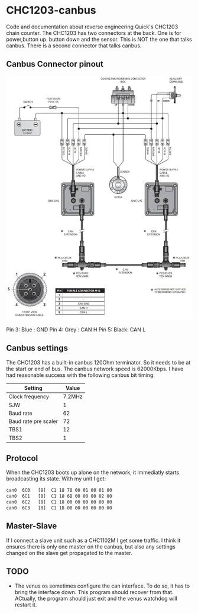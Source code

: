 # CHC1203-canbus
Code and documentation about reverse engineering Quick's CHC1203 chain counter. The CHC1203 has two connectors at the back. One is for power,button up. button down and the sensor. This is NOT the one that talks canbus. There is a second connector that talks canbus.

## Canbus Connector pinout

![electrical](Quick-QNC-CHC-Chain-Counter-two-instruments.webp)

Pin 3: Blue : GND
Pin 4: Grey : CAN H
Pin 5: Black: CAN L



## Canbus settings
The CHC1203 has a built-in canbus 120Ohm terminator. So it needs to be at the start or end of bus. The canbus network speed is 62000Kbps. I have had reasonable success with the following canbus bit timing. 

|Setting          |Value|
|--------------------|------|
|Clock frequency     |7.2MHz|
|SJW                 | 1|
|Baud rate           |62|
|Baud rate pre scaler|72|
|TBS1                |12|
|TBS2                | 1|


## Protocol

When the CHC1203 boots up alone on the network, it immediatly starts broadcasting its state. With my unit I get:

```
can0  6C0   [8]  C1 18 78 00 01 00 01 00 
can0  6C1   [8]  C1 18 6B 00 00 00 02 00 
can0  6C2   [8]  C1 18 00 00 00 00 00 00 
can0  6C3   [8]  C1 18 00 00 00 00 00 00 
```

## Master-Slave

If I connect a slave unit such as a CHC1102M I get some traffic. I think it ensures there is only one master on the canbus, but also any settings changed on the slave get propagated to the master.

## TODO

- The venus os sometimes configure the can interface. To do so, it has to bring the interface down. This program should recover from that. ACtually, the program should just exit and the venus watchdog will restart it.
